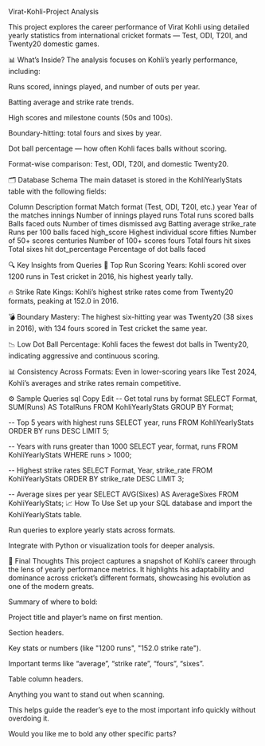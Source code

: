 Virat-Kohli-Project Analysis 

This project explores the career performance of Virat Kohli using detailed yearly statistics from international cricket formats — Test, ODI, T20I, and Twenty20 domestic games.

📊 What’s Inside?
The analysis focuses on Kohli’s yearly performance, including:

Runs scored, innings played, and number of outs per year.

Batting average and strike rate trends.

High scores and milestone counts (50s and 100s).

Boundary-hitting: total fours and sixes by year.

Dot ball percentage — how often Kohli faces balls without scoring.

Format-wise comparison: Test, ODI, T20I, and domestic Twenty20.

🗂 Database Schema
The main dataset is stored in the KohliYearlyStats table with the following fields:

Column	Description
format	Match format (Test, ODI, T20I, etc.)
year	Year of the matches
innings	Number of innings played
runs	Total runs scored
balls	Balls faced
outs	Number of times dismissed
avg	Batting average
strike_rate	Runs per 100 balls faced
high_score	Highest individual score
fifties	Number of 50+ scores
centuries	Number of 100+ scores
fours	Total fours hit
sixes	Total sixes hit
dot_percentage	Percentage of dot balls faced

🔍 Key Insights from Queries
🏅 Top Run Scoring Years: Kohli scored over 1200 runs in Test cricket in 2016, his highest yearly tally.

🔥 Strike Rate Kings: Kohli’s highest strike rates come from Twenty20 formats, peaking at 152.0 in 2016.

💣 Boundary Mastery: The highest six-hitting year was Twenty20 (38 sixes in 2016), with 134 fours scored in Test cricket the same year.

📉 Low Dot Ball Percentage: Kohli faces the fewest dot balls in Twenty20, indicating aggressive and continuous scoring.

📊 Consistency Across Formats: Even in lower-scoring years like Test 2024, Kohli’s averages and strike rates remain competitive.

⚙️ Sample Queries
sql
Copy
Edit
-- Get total runs by format
SELECT Format, SUM(Runs) AS TotalRuns
FROM KohliYearlyStats
GROUP BY Format;

-- Top 5 years with highest runs
SELECT year, runs
FROM KohliYearlyStats
ORDER BY runs DESC
LIMIT 5;

-- Years with runs greater than 1000
SELECT year, format, runs
FROM KohliYearlyStats
WHERE runs > 1000;

-- Highest strike rates
SELECT Format, Year, strike_rate
FROM KohliYearlyStats
ORDER BY strike_rate DESC
LIMIT 3;

-- Average sixes per year
SELECT AVG(Sixes) AS AverageSixes FROM KohliYearlyStats;
📈 How To Use
Set up your SQL database and import the KohliYearlyStats table.

Run queries to explore yearly stats across formats.

Integrate with Python or visualization tools for deeper analysis.

🙌 Final Thoughts
This project captures a snapshot of Kohli’s career through the lens of yearly performance metrics. It highlights his adaptability and dominance across cricket’s different formats, showcasing his evolution as one of the modern greats.

Summary of where to bold:

Project title and player’s name on first mention.
    
Section headers.

Key stats or numbers (like "1200 runs", "152.0 strike rate").

Important terms like “average”, “strike rate”, “fours”, “sixes”.

Table column headers.

Anything you want to stand out when scanning.

This helps guide the reader’s eye to the most important info quickly without overdoing it.

Would you like me to bold any other specific parts?
